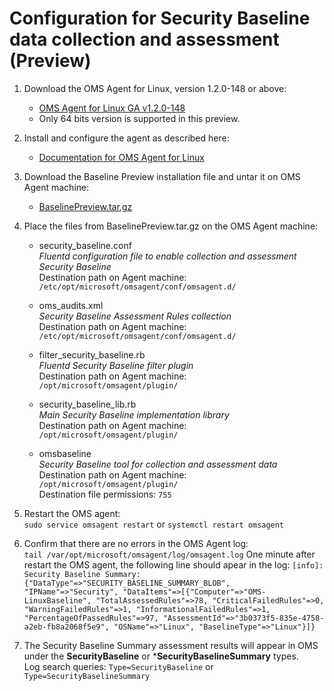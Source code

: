 # Configuration for Security Baseline data collection and assessment (Preview)

1. Download the OMS Agent for Linux, version 1.2.0-148 or above:  
	* [OMS Agent for Linux GA v1.2.0-148](https://github.com/Microsoft/OMS-Agent-for-Linux/releases/tag/OMSAgent-201610-v1.2.0-148)    
    * Only 64 bits version is supported in this preview.

2. Install and configure the agent as described here:  
    * [Documentation for OMS Agent for Linux](https://github.com/Microsoft/OMS-Agent-for-Linux)  
  
3. Download the Baseline Preview installation file and untar it on OMS Agent machine:
    * [BaselinePreview.tar.gz](https://github.com/Microsoft/OMS-Agent-for-Linux/blob/baseline-preview/docs/BaselinePreview.tar.gz)    

4. Place the files from BaselinePreview.tar.gz on the OMS Agent machine:  
	* security_baseline.conf  
	_Fluentd configuration file to enable collection and assessment Security Baseline_  
	Destination path on Agent machine: ```/etc/opt/microsoft/omsagent/conf/omsagent.d/```  
    
	* oms_audits.xml  
	_Security Baseline Assessment Rules collection_  
	Destination path on Agent machine: ```/etc/opt/microsoft/omsagent/conf/omsagent.d/```  

	* filter_security_baseline.rb  
	_Fluentd Security Baseline filter plugin_  
	Destination path on Agent machine: ```/opt/microsoft/omsagent/plugin/```  

	* security_baseline_lib.rb  
	_Main Security Baseline implementation library_  
	Destination path on Agent machine: ```/opt/microsoft/omsagent/plugin/```  

	* omsbaseline  
	_Security Baseline tool for collection and assessment data_  
	Destination path on Agent machine: ```/opt/microsoft/omsagent/plugin/```  
    Destination file permissions: ```755```  
    
5. Restart the OMS agent:  
```sudo service omsagent restart``` or ```systemctl restart omsagent```

6. Confirm that there are no errors in the OMS Agent log:  
```tail /var/opt/microsoft/omsagent/log/omsagent.log```
    One minute after restart the OMS agent, the following line should apear in the log:
```[info]: Security Baseline Summary: {"DataType"=>"SECURITY_BASELINE_SUMMARY_BLOB", "IPName"=>"Security", "DataItems"=>[{"Computer"=>"OMS-LinuxBaseline", "TotalAssessedRules"=>78, "CriticalFailedRules"=>0, "WarningFailedRules"=>1, "InformationalFailedRules"=>1, "PercentageOfPassedRules"=>97, "AssessmentId"=>"3b0373f5-835e-4758-a2eb-fb8a2068f5e9", "OSName"=>"Linux", "BaselineType"=>"Linux"}]}```

7. The Security Baseline Summary assessment results will appear in OMS under the **SecurityBaseline** or ***SecurityBaselineSummary** types.  
Log search queries: ```Type=SecurityBaseline``` or ```Type=SecurityBaselineSummary```
